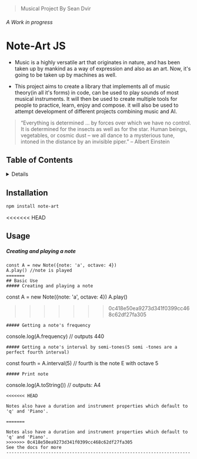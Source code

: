 > Musical Project By Sean Dvir
###### *A Work in progress*
# Note-Art JS
* Music is a highly versatile art that originates in nature, and has been taken up by mankind as a way of expression and also as an art.
Now, it's going to be taken up by machines as well.

* This project aims to create a library that implements all of music theory(in all it's forms) in code,
can be used to play sounds of most musical instruments.
It will then be used to create multiple tools for people to practice, learn, enjoy and compose.
it will also be used to attempt development of different projects combining music and AI.

> “Everything is determined … by forces over which we have no
> control. It is determined for the insects as well as for the star.
> Human beings, vegetables, or cosmic dust – we all dance to a
> mysterious tune, intoned in the distance by an invisible piper.”
> – Albert Einstein

## Table of Contents
<details>
<!-- toc -->

- [Installation](#Installation)
- [Usage](#Usage)

<!-- tocstop -->
</details>

## Installation

``` bash
npm install note-art
```

<<<<<<< HEAD
## Usage
##### Creating and playing a note
```
const A = new Note({note: 'a', octave: 4})
A.play() //note is played
=======
## Basic Use
##### Creating and playing a note
```
const A = new Note({note: 'a', octave: 4})
A.play()
>>>>>>> 0c418e50ea9273d341f0399cc468c62df27fa305
```
##### Getting a note's frequency
```
console.log(A.frequency) // outputs 440
```
##### Getting a note's interval by semi-tones(5 semi -tones are a perfect fourth interval)
```
const fourth = A.interval(5) // fourth is the note E with octave 5
```
##### Print note
```
console.log(A.toString()) // outputs: A4
```
<<<<<<< HEAD

Notes also have a duration and instrument properties which default to 'q' and 'Piano'.

=======

Notes also have a duration and instrument properties which default to 'q' and 'Piano'.
>>>>>>> 0c418e50ea9273d341f0399cc468c62df27fa305
See the docs for more
----------------------------------------------------------------------
